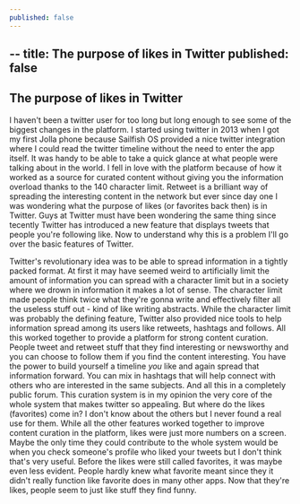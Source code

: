 ```yaml
---
published: false
---
```

--
title: The purpose of likes in Twitter
published: false
--
## The purpose of likes in Twitter

I haven't been a twitter user for too long but long enough to see some of the biggest changes in the platform. I started using twitter in 2013 when I got my first Jolla phone because Sailfish OS provided a nice twitter integration where I could read the twitter timeline without the need to enter the app itself. It was handy to be able to take a quick glance at what people were talking about in the world. I fell in love with the platform because of how it worked as a source for curated content without giving you the information overload thanks to the 140 character limit. Retweet is a brilliant way of spreading the interesting content in the network but ever since day one I was wondering what the purpose of likes (or favorites back then) is in Twitter. Guys at Twitter must have been wondering the same thing since tecently Twitter has introduced a new feature that displays tweets that people you're following like. Now to understand why this is a problem I'll go over the basic features of Twitter.

Twitter's revolutionary idea was to be able to spread information in a tightly packed format. At first it may have seemed weird to artificially limit the amount of information you can spread with a character limit but in a society where we drown in information it makes a lot of sense. The character limit made people think twice what they're gonna write and effectively filter all the useless stuff out - kind of like writing abstracts. While the character limit was probably the defining feature, Twitter also provided nice tools to help information spread among its users like retweets, hashtags and follows. All this worked together to provide a platform for strong content curation. People tweet and retweet stuff that they find interesting or newsworthy and you can choose to follow them if you find the content interesting. You have the power to build yourself a timeline _you_ like and again spread that information forward. You can mix in hashtags that will help connect with others who are interested in the same subjects. And all this in a completely public forum. This curation system is in my opinion the very core of the whole system that makes twitter so appealing. But where do the likes (favorites) come in? I don't know about the others but I never found a real use for them. While all the other features worked together to improve content curation in the platform, likes were just more numbers on a screen. Maybe the only time they could contribute to the whole system would be when you check someone's profile who liked your tweets but I don't think that's very useful. Before the likes were still called favorites, it was maybe even less evident. People hardly knew what favorite meant since they it didn't really function like favorite does in many other apps. Now that they're likes, people seem to just like stuff they find funny.
